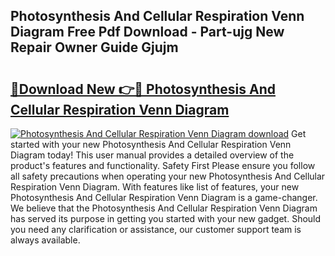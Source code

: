 ## Photosynthesis And Cellular Respiration Venn Diagram Free Pdf Download - Part-ujg New Repair Owner Guide Gjujm

# <h2><a href="http://dfkq7vo.blite.top/?on=Photosynthesis+And+Cellular+Respiration+Venn+Diagram">🔗Download New 👉🔴 Photosynthesis And Cellular Respiration Venn Diagram</a></h2>

[![Photosynthesis And Cellular Respiration Venn Diagram download](https://i.imgur.com/lujVjoI.png)](http://dfkq7vo.blite.top/?on=Photosynthesis+And+Cellular+Respiration+Venn+Diagram)
Get started with your new Photosynthesis And Cellular Respiration Venn Diagram today! This user manual provides a detailed overview of the product's features and functionality. Safety First Please ensure you follow all safety precautions when operating your new Photosynthesis And Cellular Respiration Venn Diagram. With features like list of features, your new Photosynthesis And Cellular Respiration Venn Diagram is a game-changer. We believe that the Photosynthesis And Cellular Respiration Venn Diagram has served its purpose in getting you started with your new gadget. Should you need any clarification or assistance, our customer support team is always available.
